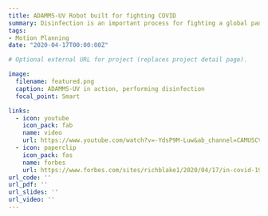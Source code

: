 ```yaml
---
title: ADAMMS-UV Robot built for fighting COVID
summary: Disinfection is an important process for fighting a global pandemic. This work leverages a mobile base to perform uv-based disinfection of indoor spaces and hard to reach places such as cabinets and drawers.
tags:
- Motion Planning
date: "2020-04-17T00:00:00Z"

# Optional external URL for project (replaces project detail page).

image:
  filename: featured.png
  caption: ADAMMS-UV in action, performing disinfection
  focal_point: Smart

links:
  - icon: youtube
    icon_pack: fab
    name: video
    url: https://www.youtube.com/watch?v=-YdsP9M-Luw&ab_channel=CAMUSCViterbi
  - icon: paperclip
    icon_pack: fas
    name: forbes
    url: https://www.forbes.com/sites/richblake1/2020/04/17/in-covid-19-fight-robots-report-for-disinfection-duty/?sh=3507cc712ada
url_code: ''
url_pdf: ''
url_slides: ''
url_video: ''
---
```

